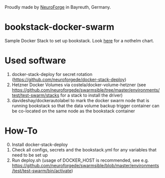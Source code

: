 Proudly made by [NeuroForge](https://neuroforge.de/) in Bayreuth, Germany.

# bookstack-docker-swarm

Sample Docker Stack to set up bookstack. Look [here](https://github.com/neuroforgede/nothelm-charts/tree/main/charts/bookstack) for a nothelm chart.

# Used software

1. docker-stack-deploy for secret rotation (https://github.com/neuroforgede/docker-stack-deploy)
2. Hetzner Docker Volumes via costela/docker-volume-hetzner (see https://github.com/neuroforgede/swarmsible/tree/master/environments/test/test-swarm/stacks for a stack to install the driver)
3. davideshay/dockerautolabel to mark the docker swarm node that is running bookstack so that the data volume backup trigger container can be co-located on the same node as the bookstack container

# How-To

0. Install docker-stack-deploy
1. Check all configs, secrets and the bookstack.yml for any variables that need to be set up
2. Run deploy.sh (usage of DOCKER_HOST is recommended, see e.g. https://github.com/neuroforgede/swarmsible/blob/master/environments/test/test-swarm/bin/activate)
